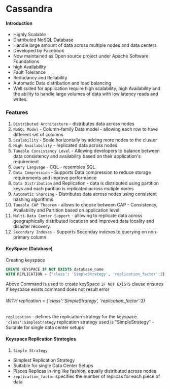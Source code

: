 # Cassandra

#### Introduction

- Highly Scalable
- Distributed NoSQL Database
- Handle large amount of data across multiple nodes and data centers
- Developed by Facebook
- Now maintained as Open source project under Apache Software Foundations
- high Availability
- Fault Tolerance
- Redudancy and Reliability
- Automatic Data distribution and load balancing
- Well suited for application require high scalability, high Availability and the ability to handle large volumes of data with low latency reads and writes.

### Features

1. `Distributed Architecture` - distributes data across nodes
2. `NoSQL Model` - Column-family Data model - allowing each row to have different set of columns
3. `Scalability` - Scale horizontally by adding more nodes to the cluster
4. `High Availability` - replicated data across nodes
5. `Tunable Consistency Level` - Allowing developers to balance between data consistency and availability based on their application's requirement
6. `Query Language` - CQL - resembles SQL
7. `Data Compression` - Supports Data compression to reduce storage requirements and improve performance
8. `Data Distribution` and Replication - data is distributed using partition keys and each parition is replicated across mutiple nodes
9. `Automatic Sharding` - Distributes data across nodes using consistent hashing algorithms
10. `Tunable CAP Theorem` - allows to choose between CAP - Consistency, Availability and Partition based on application level
11. `Multi-Data Center Support` - allowing to replicate data across geographically distributed locatiosn and improved data locality and disaster recovery.
12. `Secondary Indexes` - Supports Seconday indexes to querying on non-primary column

#### KeySpace (Database)

Creating keyspace

```sql
CREATE KEYSPACE IF NOT EXISTS database_name
WITH REPLICATION = {'class': 'SimpleStrategy', 'replication_factor':3};
```

Above Command is used to create keySpace
`IF NOT EXISTS` clause ensures if keyspace exists command does not result error

###### WITH replication = {'class':'SimpleStrategy', 'replication_factor':3}

`replication` - defines the replication strategy for the keyspace.
`'class':SimpleStrategy` replication strategy used is "SimpleStrategy" - Suitable for single data center setups

#### Keyspace Replication Strategies

1. `Simple Strategy`

- Simplest Replication Strategy
- Suitable for single Data Center Setups
- Places Replicas in ring like fashion, equally distributed across nodes
- `replication_factor` specifies the number of replicas for each piece of data
